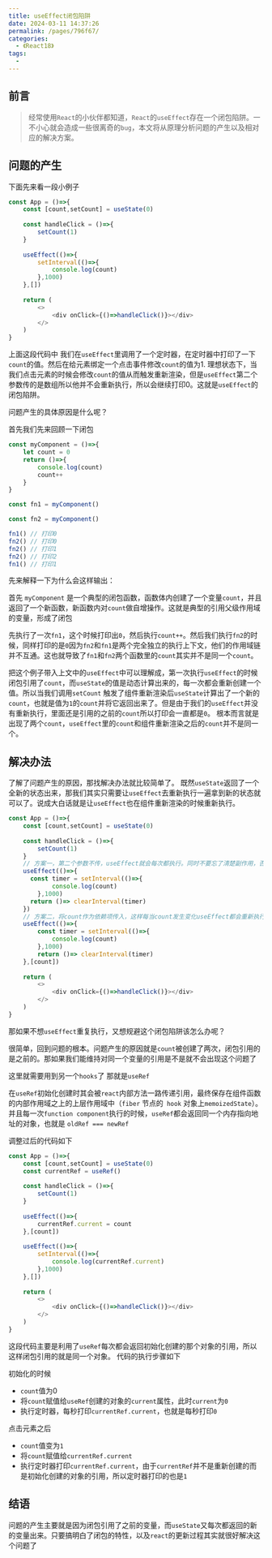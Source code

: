 ```yaml
---
title: useEffect闭包陷阱
date: 2024-03-11 14:37:26
permalink: /pages/796f67/
categories:
  - 《React18》
tags:
  - 
---
```

## 前言
> 经常使用``React``的小伙伴都知道，``React``的``useEffect``存在一个闭包陷阱。一不小心就会造成一些很离奇的``bug``，本文将从原理分析问题的产生以及相对应的解决方案。

## 问题的产生
下面先来看一段小例子
```js
const App = ()=>{
    const [count,setCount] = useState(0)
    
    const handleClick = ()=>{
        setCount(1)
    }
    
    useEffect(()=>{
        setInterval(()=>{
            console.log(count)
        },1000)
    },[])
    
    return (
        <>
            <div onClick={()=>handleClick()}></div>
        </>
    )
}

```
上面这段代码中 我们在``useEffect``里调用了一个定时器，在定时器中打印了一下``count``的值。然后在给元素绑定一个点击事件修改``count``的值为1.
理想状态下，当我们点击元素的时候会修改``count``的值从而触发重新渲染，但是``useEffect``第二个参数传的是数组所以他并不会重新执行，所以会继续打印0。这就是``useEffect``的闭包陷阱。

问题产生的具体原因是什么呢？

首先我们先来回顾一下闭包
```js
const myComponent = ()=>{
    let count = 0
    return ()=>{
        console.log(count)
        count++
    }
}

const fn1 = myComponent()

const fn2 = myComponent()

fn1() // 打印0
fn2() // 打印0
fn2() // 打印1
fn2() // 打印2
fn1() // 打印1

```
先来解释一下为什么会这样输出：

首先 ``myComponent`` 是一个典型的闭包函数，函数体内创建了一个变量``count``，并且返回了一个新函数，新函数内对``count``做自增操作。这就是典型的引用父级作用域的变量，形成了闭包

先执行了一次``fn1``，这个时候打印出``0``，然后执行``count++``。然后我们执行``fn2``的时候，同样打印的是``0``因为``fn2``和``fn1``是两个完全独立的执行上下文，他们的作用域链并不互通。这也就导致了``fn1``和``fn2``两个函数里的``count``其实并不是同一个``count``。

把这个例子带入上文中的``useEffect``中可以理解成，第一次执行``useEffect``的时候闭包引用了``count``，而``useState``的值是动态计算出来的，每一次都会重新创建一个值。所以当我们调用``setCount``
触发了组件重新渲染后``useState``计算出了一个新的``count``，也就是值为``1``的``count``并将它返回出来了。但是由于我们的``useEffect``并没有重新执行，里面还是引用的之前的``count``所以打印会一直都是``0``。
根本而言就是出现了两个``count``，``useEffect``里的``count``和组件重新渲染之后的``count``并不是同一个。

## 解决办法
了解了问题产生的原因，那找解决办法就比较简单了。
既然``useState``返回了一个全新的状态出来，那我们其实只需要让``useEffect``去重新执行一遍拿到新的状态就可以了。说成大白话就是让``useEffect``也在组件重新渲染的时候重新执行。
```js
const App = ()=>{
    const [count,setCount] = useState(0)
    
    const handleClick = ()=>{
        setCount(1)
    }
    // 方案一，第二个参数不传，useEffect就会每次都执行。同时不要忘了清楚副作用，否则又会导致定时器的内存泄漏了
    useEffect(()=>{
      const timer = setInterval(()=>{
            console.log(count)
        },1000)
      return ()=> clearInterval(timer)
    })
    // 方案二，将count作为依赖项传入，这样每当count发生变化useEffect都会重新执行，但这种情况需要考虑引用类型的问题，因为useEffect去比较依赖项用的是浅比较。
    useEffect(()=>{
        const timer = setInterval(()=>{
            console.log(count)
        },1000)
        return ()=> clearInterval(timer)
    },[count])
    
    return (
        <>
            <div onClick={()=>handleClick()}></div>
        </>
    )
}
```
那如果不想``useEffect``重复执行，又想规避这个闭包陷阱该怎么办呢？

很简单，回到问题的根本。问题产生的原因就是``count``被创建了两次，闭包引用的是之前的。那如果我们能维持对同一个变量的引用是不是就不会出现这个问题了

这里就需要用到另一个``hooks``了 那就是``useRef``

在``useRef``初始化创建时其会被``react``内部方法一路传递引用，最终保存在组件函数的内部作用域之上的上层作用域中（``fiber`` 节点的`` hook`` 对象上``memoizedState``）。
并且每一次``function component``执行的时候，``useRef``都会返回同一个内存指向地址的对象，也就是 ``oldRef === newRef``

调整过后的代码如下
```js
const App = ()=>{
    const [count,setCount] = useState(0)
    const currentRef = useRef()
    
    const handleClick = ()=>{
        setCount(1)
    }
    
    useEffect(()=>{
        currentRef.current = count
    },[count])
    
    useEffect(()=>{
        setInterval(()=>{
            console.log(currentRef.current)
        },1000)
    },[])
    
    return (
        <>
            <div onClick={()=>handleClick()}></div>
        </>
    )
}
```
这段代码主要是利用了``useRef``每次都会返回初始化创建的那个对象的引用，所以这样闭包引用的就是同一个对象。
代码的执行步骤如下

初始化的时候
- ``count``值为0
- 将``count``赋值给``useRef``创建的对象的``current``属性，此时``current``为``0``
- 执行定时器，每秒打印``currentRef.current``，也就是每秒打印``0``

点击元素之后
- ``count``值变为``1``
- 将``count``赋值给``currentRef.current``
- 执行定时器打印``currentRef.current``，由于``currentRef``并不是重新创建的而是初始化创建的对象的引用，所以定时器打印的也是``1``

## 结语
问题的产生主要就是因为闭包引用了之前的变量，而``useState``又每次都返回的新的变量出来。只要搞明白了闭包的特性，以及``react``的更新过程其实就很好解决这个问题了
